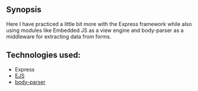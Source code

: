 ## Synopsis

Here I have practiced a little bit more with the Express framework while also using modules like Embedded JS as a view engine and body-parser as a middleware for extracting data from forms.
## Technologies used:

- Express
- [EJS](https://www.npmjs.com/package/ejs)
- [body-parser](https://www.npmjs.com/package/body-parser)
